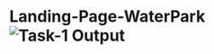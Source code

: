 # Landing-Page-WaterPark![Task-1 Output](https://github.com/AmolMhamane2/Landing-Page-WaterPark/assets/137078957/ede5ec6b-4f54-4893-af17-7d1829ad926e)
